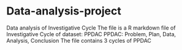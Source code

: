 # Data-analysis-project
Data analysis of Investigative Cycle
The file is a R markdown file of Investigative Cycle of dataset: PPDAC
PPDAC: Problem, Plan, Data, Analysis, Conclusion
The file contains 3 cycles of PPDAC
